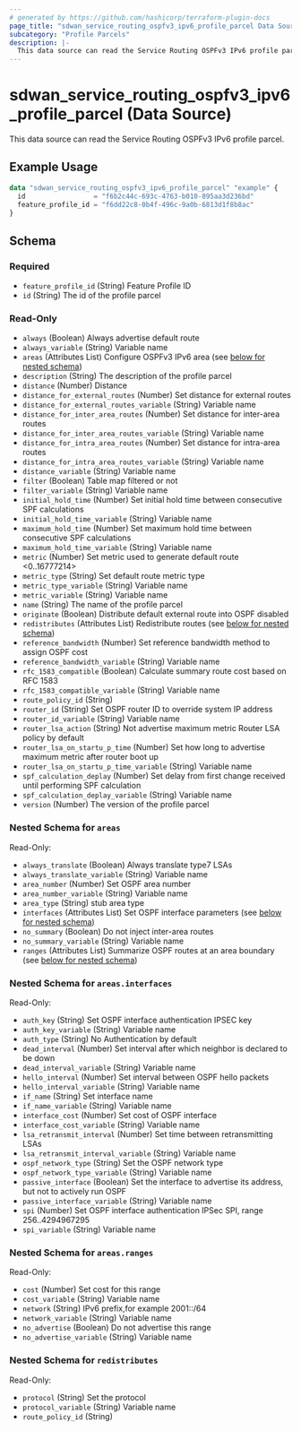 ```yaml
---
# generated by https://github.com/hashicorp/terraform-plugin-docs
page_title: "sdwan_service_routing_ospfv3_ipv6_profile_parcel Data Source - terraform-provider-sdwan"
subcategory: "Profile Parcels"
description: |-
  This data source can read the Service Routing OSPFv3 IPv6 profile parcel.
---
```


# sdwan_service_routing_ospfv3_ipv6_profile_parcel (Data Source)

This data source can read the Service Routing OSPFv3 IPv6 profile parcel.

## Example Usage

```terraform
data "sdwan_service_routing_ospfv3_ipv6_profile_parcel" "example" {
  id                 = "f6b2c44c-693c-4763-b010-895aa3d236bd"
  feature_profile_id = "f6dd22c8-0b4f-496c-9a0b-6813d1f8b8ac"
}
```

<!-- schema generated by tfplugindocs -->
## Schema

### Required

- `feature_profile_id` (String) Feature Profile ID
- `id` (String) The id of the profile parcel

### Read-Only

- `always` (Boolean) Always advertise default route
- `always_variable` (String) Variable name
- `areas` (Attributes List) Configure OSPFv3 IPv6 area (see [below for nested schema](#nestedatt--areas))
- `description` (String) The description of the profile parcel
- `distance` (Number) Distance
- `distance_for_external_routes` (Number) Set distance for external routes
- `distance_for_external_routes_variable` (String) Variable name
- `distance_for_inter_area_routes` (Number) Set distance for inter-area routes
- `distance_for_inter_area_routes_variable` (String) Variable name
- `distance_for_intra_area_routes` (Number) Set distance for intra-area routes
- `distance_for_intra_area_routes_variable` (String) Variable name
- `distance_variable` (String) Variable name
- `filter` (Boolean) Table map filtered or not
- `filter_variable` (String) Variable name
- `initial_hold_time` (Number) Set initial hold time between consecutive SPF calculations
- `initial_hold_time_variable` (String) Variable name
- `maximum_hold_time` (Number) Set maximum hold time between consecutive SPF calculations
- `maximum_hold_time_variable` (String) Variable name
- `metric` (Number) Set metric used to generate default route <0..16777214>
- `metric_type` (String) Set default route metric type
- `metric_type_variable` (String) Variable name
- `metric_variable` (String) Variable name
- `name` (String) The name of the profile parcel
- `originate` (Boolean) Distribute default external route into OSPF disabled
- `redistributes` (Attributes List) Redistribute routes (see [below for nested schema](#nestedatt--redistributes))
- `reference_bandwidth` (Number) Set reference bandwidth method to assign OSPF cost
- `reference_bandwidth_variable` (String) Variable name
- `rfc_1583_compatible` (Boolean) Calculate summary route cost based on RFC 1583
- `rfc_1583_compatible_variable` (String) Variable name
- `route_policy_id` (String)
- `router_id` (String) Set OSPF router ID to override system IP address
- `router_id_variable` (String) Variable name
- `router_lsa_action` (String) Not advertise maximum metric Router LSA policy by default
- `router_lsa_on_startu_p_time` (Number) Set how long to advertise maximum metric after router boot up
- `router_lsa_on_startu_p_time_variable` (String) Variable name
- `spf_calculation_deplay` (Number) Set delay from first change received until performing SPF calculation
- `spf_calculation_deplay_variable` (String) Variable name
- `version` (Number) The version of the profile parcel

<a id="nestedatt--areas"></a>
### Nested Schema for `areas`

Read-Only:

- `always_translate` (Boolean) Always translate type7 LSAs
- `always_translate_variable` (String) Variable name
- `area_number` (Number) Set OSPF area number
- `area_number_variable` (String) Variable name
- `area_type` (String) stub area type
- `interfaces` (Attributes List) Set OSPF interface parameters (see [below for nested schema](#nestedatt--areas--interfaces))
- `no_summary` (Boolean) Do not inject inter-area routes
- `no_summary_variable` (String) Variable name
- `ranges` (Attributes List) Summarize OSPF routes at an area boundary (see [below for nested schema](#nestedatt--areas--ranges))

<a id="nestedatt--areas--interfaces"></a>
### Nested Schema for `areas.interfaces`

Read-Only:

- `auth_key` (String) Set OSPF interface authentication IPSEC key
- `auth_key_variable` (String) Variable name
- `auth_type` (String) No Authentication by default
- `dead_interval` (Number) Set interval after which neighbor is declared to be down
- `dead_interval_variable` (String) Variable name
- `hello_interval` (Number) Set interval between OSPF hello packets
- `hello_interval_variable` (String) Variable name
- `if_name` (String) Set interface name
- `if_name_variable` (String) Variable name
- `interface_cost` (Number) Set cost of OSPF interface
- `interface_cost_variable` (String) Variable name
- `lsa_retransmit_interval` (Number) Set time between retransmitting LSAs
- `lsa_retransmit_interval_variable` (String) Variable name
- `ospf_network_type` (String) Set the OSPF network type
- `ospf_network_type_variable` (String) Variable name
- `passive_interface` (Boolean) Set the interface to advertise its address, but not to actively run OSPF
- `passive_interface_variable` (String) Variable name
- `spi` (Number) Set OSPF interface authentication IPSec SPI, range 256..4294967295
- `spi_variable` (String) Variable name


<a id="nestedatt--areas--ranges"></a>
### Nested Schema for `areas.ranges`

Read-Only:

- `cost` (Number) Set cost for this range
- `cost_variable` (String) Variable name
- `network` (String) IPv6 prefix,for example 2001::/64
- `network_variable` (String) Variable name
- `no_advertise` (Boolean) Do not advertise this range
- `no_advertise_variable` (String) Variable name



<a id="nestedatt--redistributes"></a>
### Nested Schema for `redistributes`

Read-Only:

- `protocol` (String) Set the protocol
- `protocol_variable` (String) Variable name
- `route_policy_id` (String)
